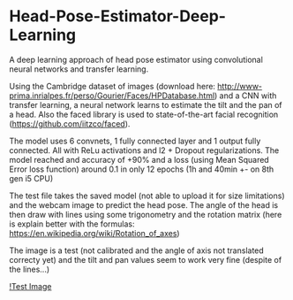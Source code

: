 # Head-Pose-Estimator-Deep-Learning
A deep learning approach of head pose estimator using convolutional neural networks and transfer learning.

Using the Cambridge dataset of images (download here: http://www-prima.inrialpes.fr/perso/Gourier/Faces/HPDatabase.html) and a CNN with transfer learning, a neural network learns to estimate the tilt and the pan of a head.
Also the faced library is used to state-of-the-art facial recognition (https://github.com/iitzco/faced).

The model uses 6 convnets, 1 fully connected layer and 1 output fully connected. All with ReLu activations and l2 + Dropout regularizations.
The model reached and accuracy of +90% and a loss (using Mean Squared Error loss function) around 0.1 in only 12 epochs (1h and 40min +- on 8th gen i5 CPU)

The test file takes the saved model (not able to upload it for size limitations) and the webcam image to predict the head pose. The angle of the head is then draw with lines using some trigonometry and the rotation matrix (here is explain better with the formulas: https://en.wikipedia.org/wiki/Rotation_of_axes)

The image is a test (not calibrated and the angle of axis not translated correcty yet) and the tilt and pan values seem to work very fine (despite of the lines...)

[!Test Image](test_webcam.png)
